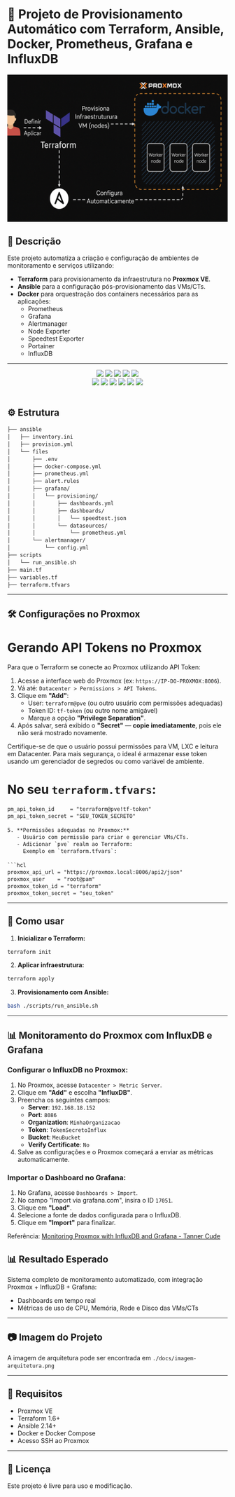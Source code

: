 # 🐧 Projeto de Provisionamento Automático com Terraform, Ansible, Docker, Prometheus, Grafana e InfluxDB

![Arquitetura](./docs/imagem-arquitetura.png)

## 📌 Descrição

Este projeto automatiza a criação e configuração de ambientes de monitoramento e serviços utilizando:

- **Terraform** para provisionamento da infraestrutura no **Proxmox VE**.
- **Ansible** para a configuração pós-provisionamento das VMs/CTs.
- **Docker** para orquestração dos containers necessários para as aplicações:
  - Prometheus
  - Grafana
  - Alertmanager
  - Node Exporter
  - Speedtest Exporter
  - Portainer
  - InfluxDB

---

<div align="center">
    <!-- Your badges here -->
    <img src="https://img.shields.io/badge/proxmox-%23FF6F00.svg?style=for-the-badge&logo=proxmox&logoColor=white">
    <img src="https://img.shields.io/badge/terraform-%238511FA.svg?style=for-the-badge&logo=terraform&logoColor=white">
    <img src="https://img.shields.io/badge/ansible-%23000.svg?style=for-the-badge&logo=ansible&logoColor=white">
    <img src="https://img.shields.io/badge/ubuntu-%23D00000.svg?style=for-the-badge&logo=ubuntu&logoColor=white">
    <img src="https://img.shields.io/badge/docker-%232496ED.svg?style=for-the-badge&logo=docker&logoColor=white">
    <br>
    <img src="https://img.shields.io/badge/prometheus-%23E6522C.svg?style=for-the-badge&logo=prometheus&logoColor=white">
    <img src="https://img.shields.io/badge/grafana-%23F46800.svg?style=for-the-badge&logo=grafana&logoColor=white">
    <img src="https://img.shields.io/badge/alertmanager-%23E6522C.svg?style=for-the-badge&logo=prometheus&logoColor=white">
    <img src="https://img.shields.io/badge/node_exporter-%2330A14E.svg?style=for-the-badge&logo=linux&logoColor=white">
    <img src="https://img.shields.io/badge/speedtest_exporter-%2300579C.svg?style=for-the-badge&logo=speedtest&logoColor=white">
    <img src="https://img.shields.io/badge/portainer-%2300B3EC.svg?style=for-the-badge&logo=portainer&logoColor=white">
    </br>
    
</div>
<br>

## ⚙️ Estrutura

```bash
├── ansible
│   ├── inventory.ini
│   ├── provision.yml
│   └── files
│       ├── .env
│       ├── docker-compose.yml
│       ├── prometheus.yml
│       ├── alert.rules
│       ├── grafana/
│       │   └── provisioning/
│       │       ├── dashboards.yml
│       │       ├── dashboards/
│       │       │   └── speedtest.json
│       │       └── datasources/
│       │           └── prometheus.yml
│       └── alertmanager/
│           └── config.yml
├── scripts
│   └── run_ansible.sh
├── main.tf
├── variables.tf
├── terraform.tfvars
```

---

## 🛠️ Configurações no Proxmox

# Gerando API Tokens no Proxmox

Para que o Terraform se conecte ao Proxmox utilizando API Token:

1. Acesse a interface web do Proxmox (ex: `https://IP-DO-PROXMOX:8006`).
2. Vá até: `Datacenter > Permissions > API Tokens`.
3. Clique em **"Add"**:
   - User: `terraform@pve` (ou outro usuário com permissões adequadas)
   - Token ID: `tf-token` (ou outro nome amigável)
   - Marque a opção **"Privilege Separation"**.
4. Após salvar, será exibido o **"Secret"** — **copie imediatamente**, pois ele não será mostrado novamente.

Certifique-se de que o usuário possui permissões para VM, LXC e leitura em Datacenter.
Para mais segurança, o ideal é armazenar esse token usando um gerenciador de segredos ou como variável de ambiente.

# No seu `terraform.tfvars`:

```hcl
pm_api_token_id     = "terraform@pve!tf-token"
pm_api_token_secret = "SEU_TOKEN_SECRETO"

5. **Permissões adequadas no Proxmox:**
   - Usuário com permissão para criar e gerenciar VMs/CTs.
   - Adicionar `pve` realm ao Terraform:  
     Exemplo em `terraform.tfvars`:

```hcl
proxmox_api_url = "https://proxmox.local:8006/api2/json"
proxmox_user    = "root@pam"
proxmox_token_id = "terraform"
proxmox_token_secret = "seu_token"
```

---

## 🚀 Como usar

1. **Inicializar o Terraform:**

```bash
terraform init
```

2. **Aplicar infraestrutura:**

```bash
terraform apply
```

3. **Provisionamento com Ansible:**

```bash
bash ./scripts/run_ansible.sh
```

---

## 📊 Monitoramento do Proxmox com InfluxDB e Grafana

### Configurar o InfluxDB no Proxmox:

1. No Proxmox, acesse `Datacenter > Metric Server`.
2. Clique em **"Add"** e escolha **"InfluxDB"**.
3. Preencha os seguintes campos:
   - **Server**: `192.168.18.152`
   - **Port**: `8086`
   - **Organization**: `MinhaOrganizacao`
   - **Token**: `TokenSecretoInflux`
   - **Bucket**: `MeuBucket`
   - **Verify Certificate**: `No`
4. Salve as configurações e o Proxmox começará a enviar as métricas automaticamente.

### Importar o Dashboard no Grafana:

1. No Grafana, acesse `Dashboards > Import`.
2. No campo "Import via grafana.com", insira o ID `17051`.
3. Clique em **"Load"**.
4. Selecione a fonte de dados configurada para o InfluxDB.
5. Clique em **"Import"** para finalizar.

Referência: [Monitoring Proxmox with InfluxDB and Grafana - Tanner Cude](https://tcude.net/monitoring-proxmox-with-influxdb-and-grafana/)


## 📊 Resultado Esperado

Sistema completo de monitoramento automatizado, com integração Proxmox + InfluxDB + Grafana:
- Dashboards em tempo real
- Métricas de uso de CPU, Memória, Rede e Disco das VMs/CTs

---

## 📷 Imagem do Projeto

A imagem de arquitetura pode ser encontrada em `./docs/imagem-arquitetura.png`

---

## 🧪 Requisitos

- Proxmox VE
- Terraform 1.6+
- Ansible 2.14+
- Docker e Docker Compose
- Acesso SSH ao Proxmox

---

## 📄 Licença

Este projeto é livre para uso e modificação.